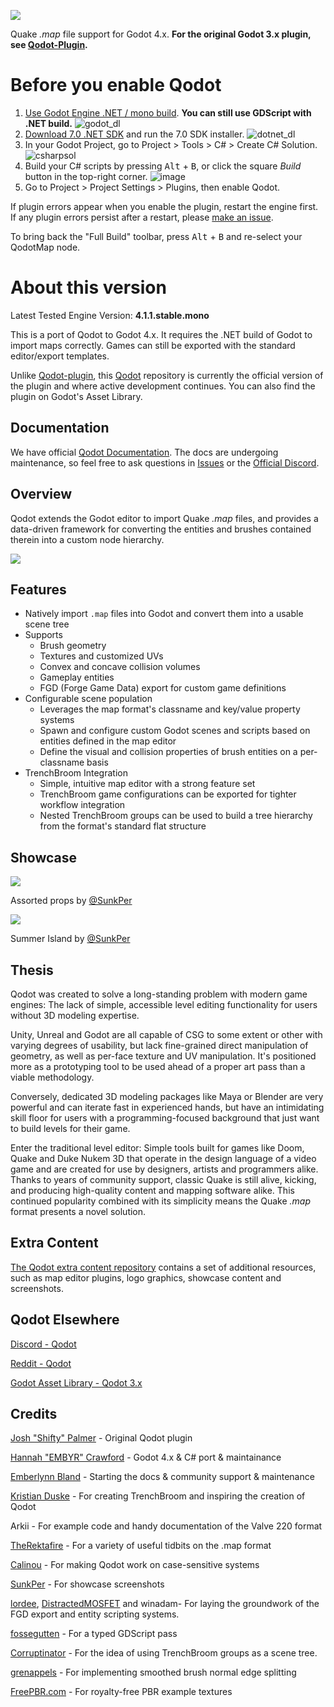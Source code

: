 ![](https://raw.githubusercontent.com/Shfty/qodot-extras/master/graphics/qodot_logo_small.png)

Quake *.map* file support for Godot 4.x. **For the original Godot 3.x plugin, see [Qodot-Plugin](https://github.com/QodotPlugin/qodot-plugin/).**

# Before you enable Qodot

1. [Use Godot Engine .NET / mono build](https://godotengine.org/download/). **You can still use GDScript with .NET build.**
![godot_dl](https://github.com/QodotPlugin/Qodot/assets/47726614/7a831e4b-dc85-43d5-bb70-e4369d7650da)
2. [Download 7.0 .NET SDK](https://dotnet.microsoft.com/en-us/download) and run the 7.0 SDK installer.
![dotnet_dl](https://github.com/QodotPlugin/Qodot/assets/47726614/18d82487-c66b-47d8-83fc-bc7322720d85)
3. In your Godot Project, go to Project > Tools > C# > Create C# Solution.
![csharpsol](https://github.com/QodotPlugin/Qodot/assets/47726614/6f6f71f7-0db0-4ae9-9acb-81827706675b)
4. Build your C# scripts by pressing <kbd>Alt</kbd> + <kbd>B</kbd>, or click the square *Build* button in the top-right corner.
![image](https://github.com/QodotPlugin/Qodot/assets/47726614/af88e7a0-a6da-43dd-bc8f-50b6877a799a)
5. Go to Project > Project Settings > Plugins, then enable Qodot.

If plugin errors appear when you enable the plugin, restart the engine first. If any plugin errors persist after a restart, please [make an issue](https://github.com/QodotPlugin/Qodot/issues/new).

To bring back the "Full Build" toolbar, press <kbd>Alt</kbd> + <kbd>B</kbd> and re-select your QodotMap node.

# About this version

Latest Tested Engine Version: **4.1.1.stable.mono**

This is a port of Qodot to Godot 4.x. It requires the .NET build of Godot to import maps correctly. Games can still be exported with the standard editor/export templates.

Unlike [Qodot-plugin](https://github.com/QodotPlugin/qodot-plugin/), this [Qodot](https://github.com/QodotPlugin/Qodot/) repository is currently the official version of the plugin and where active development continues. You can also find the plugin on Godot's Asset Library.

## Documentation

We have official [Qodot Documentation](https://qodotplugin.github.io/). The docs are undergoing maintenance, so feel free to ask questions in [Issues](https://github.com/QodotPlugin/Qodot/issues) or the [Official Discord](https://discord.gg/c72WBuG).

## Overview

Qodot extends the Godot editor to import Quake *.map* files, and provides a data-driven framework for converting the entities and brushes contained therein into a custom node hierarchy.

![](https://raw.githubusercontent.com/wiki/Shfty/qodot-plugin/images/2-usage/in-editor.gif)

## Features

- Natively import `.map` files into Godot and convert them into a usable scene tree
- Supports
  - Brush geometry
  - Textures and customized UVs
  - Convex and concave collision volumes
  - Gameplay entities
  - FGD (Forge Game Data) export for custom game definitions
- Configurable scene population
  - Leverages the map format's classname and key/value property systems
  - Spawn and configure custom Godot scenes and scripts based on entities defined in the map editor
  - Define the visual and collision properties of brush entities on a per-classname basis
- TrenchBroom Integration
  - Simple, intuitive map editor with a strong feature set
  - TrenchBroom game configurations can be exported for tighter workflow integration
  - Nested TrenchBroom groups can be used to build a tree hierarchy from the format's standard flat structure

## Showcase

[![](https://raw.githubusercontent.com/Shfty/qodot-extras/master/showcase/sunkper-props-thumbnail.jpg)](https://raw.githubusercontent.com/Shfty/qodot-extras/master/showcase/sunkper-props.jpg)

Assorted props by [@SunkPer](https://twitter.com/SunkPer)

[![](https://raw.githubusercontent.com/Shfty/qodot-extras/master/showcase/sunkper-summer-island.gif)](https://cdn.app.com/attachments/651209074930876416/659427504309796876/Project_Summer_Island_WIP_25.mp4)

Summer Island by [@SunkPer](https://twitter.com/SunkPer)

## Thesis

Qodot was created to solve a long-standing problem with modern game engines: The lack of simple, accessible level editing functionality for users without 3D modeling expertise.

Unity, Unreal and Godot are all capable of CSG to some extent or other with varying degrees of usability, but lack fine-grained direct manipulation of geometry, as well as per-face texture and UV manipulation. It's positioned more as a prototyping tool to be used ahead of a proper art pass than a viable methodology.

Conversely, dedicated 3D modeling packages like Maya or Blender are very powerful and can iterate fast in experienced hands, but have an intimidating skill floor for users with a programming-focused background that just want to build levels for their game.

Enter the traditional level editor: Simple tools built for games like Doom, Quake and Duke Nukem 3D that operate in the design language of a video game and are created for use by designers, artists and programmers alike. Thanks to years of community support, classic Quake is still alive, kicking, and producing high-quality content and mapping software alike. This continued popularity combined with its simplicity means the Quake *.map* format presents a novel solution.

## Extra Content

[The Qodot extra content repository](https://github.com/Shfty/qodot-extras) contains a set of additional resources, such as map editor plugins, logo graphics, showcase content and screenshots.

## Qodot Elsewhere

[Discord - Qodot](https://discord.gg/c72WBuG)

[Reddit - Qodot](https://www.reddit.com/r/godot/comments/e41ldk/qodot_quake_map_file_support_for_godot/)

[Godot Asset Library - Qodot 3.x](https://godotengine.org/asset-library/asset/446)

## Credits

[Josh "Shifty" Palmer](https://twitter.com/ShiftyAxel) - Original Qodot plugin

[Hannah "EMBYR" Crawford](https://embyr.sh/) - Godot 4.x & C# port & maintainance

[Emberlynn Bland](https://github.com/deertears/) - Starting the docs & community support & maintenance

[Kristian Duske](https://twitter.com/kristianduske) - For creating TrenchBroom and inspiring the creation of Qodot

Arkii - For example code and handy documentation of the Valve 220 format

[TheRektafire](https://github.com/TheRektafire) - For a variety of useful tidbits on the .map format

[Calinou](https://github.com/Calinou) - For making Qodot work on case-sensitive systems

[SunkPer](https://twitter.com/SunkPer) - For showcase screenshots

[lordee](https://github.com/lordee), [DistractedMOSFET](https://github.com/distractedmosfet) and winadam- For laying the groundwork of the FGD export and entity scripting systems.

[fossegutten](https://github.com/fossegutten) - For a typed GDScript pass

[Corruptinator](https://github.com/Corruptinator) - For the idea of using TrenchBroom groups as a scene tree.

[grenappels](https://github.com/grenappels) - For implementing smoothed brush normal edge splitting

[FreePBR.com](https://freepbr.com) - For royalty-free PBR example textures
